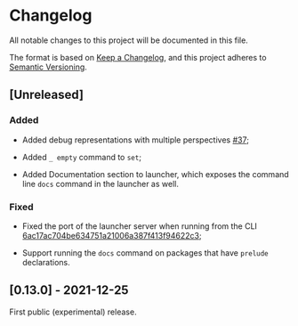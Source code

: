 # Changelog

All notable changes to this project will be documented in this file.

The format is based on [Keep a Changelog](https://keepachangelog.com/en/1.0.0/),
and this project adheres to [Semantic Versioning](https://semver.org/spec/v2.0.0.html).

## [Unreleased]

### Added

- Added debug representations with multiple perspectives [#37](https://github.com/qteatime/crochet/pull/37);

- Added `_ empty` command to `set`;

- Added Documentation section to launcher, which exposes the command line `docs` command in the launcher as well.

### Fixed

- Fixed the port of the launcher server when running from the CLI [6ac17ac704be634751a21006a387f413f94622c3](https://github.com/qteatime/crochet/commit/6ac17ac704be634751a21006a387f413f94622c3);

- Support running the `docs` command on packages that have `prelude` declarations.

## [0.13.0] - 2021-12-25

First public (experimental) release.
